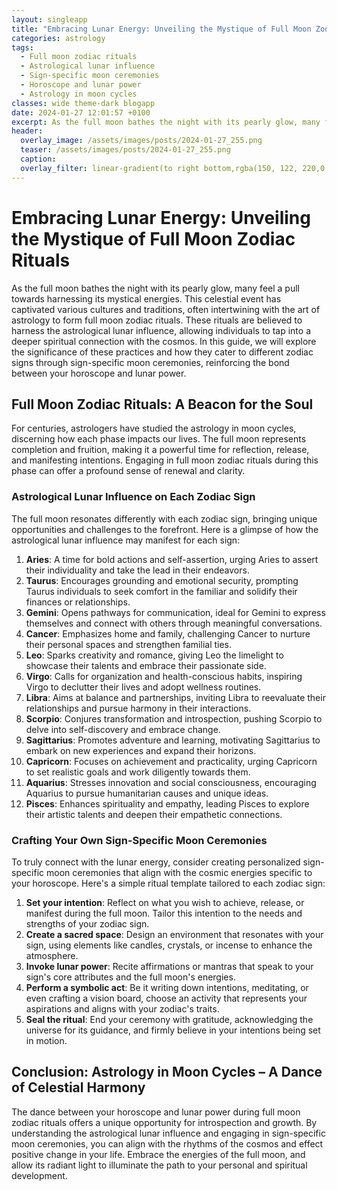 ```yaml
---
layout: singleapp
title: "Embracing Lunar Energy: Unveiling the Mystique of Full Moon Zodiac Rituals"
categories: astrology
tags:
  - Full moon zodiac rituals
  - Astrological lunar influence
  - Sign-specific moon ceremonies
  - Horoscope and lunar power
  - Astrology in moon cycles
classes: wide theme-dark blogapp
date: 2024-01-27 12:01:57 +0100
excerpt: As the full moon bathes the night with its pearly glow, many feel a pull towards harnessing its mystical energies.
header:
  overlay_image: /assets/images/posts/2024-01-27_255.png
  teaser: /assets/images/posts/2024-01-27_255.png
  caption: 
  overlay_filter: linear-gradient(to right bottom,rgba(150, 122, 220,0.8), rgba(255,245,208,0.5))
---
```

# Embracing Lunar Energy: Unveiling the Mystique of Full Moon Zodiac Rituals

As the full moon bathes the night with its pearly glow, many feel a pull towards harnessing its mystical energies. This celestial event has captivated various cultures and traditions, often intertwining with the art of astrology to form full moon zodiac rituals. These rituals are believed to harness the astrological lunar influence, allowing individuals to tap into a deeper spiritual connection with the cosmos. In this guide, we will explore the significance of these practices and how they cater to different zodiac signs through sign-specific moon ceremonies, reinforcing the bond between your horoscope and lunar power.

## Full Moon Zodiac Rituals: A Beacon for the Soul

For centuries, astrologers have studied the astrology in moon cycles, discerning how each phase impacts our lives. The full moon represents completion and fruition, making it a powerful time for reflection, release, and manifesting intentions. Engaging in full moon zodiac rituals during this phase can offer a profound sense of renewal and clarity.

### Astrological Lunar Influence on Each Zodiac Sign

The full moon resonates differently with each zodiac sign, bringing unique opportunities and challenges to the forefront. Here is a glimpse of how the astrological lunar influence may manifest for each sign:

1. **Aries**: A time for bold actions and self-assertion, urging Aries to assert their individuality and take the lead in their endeavors.
2. **Taurus**: Encourages grounding and emotional security, prompting Taurus individuals to seek comfort in the familiar and solidify their finances or relationships.
3. **Gemini**: Opens pathways for communication, ideal for Gemini to express themselves and connect with others through meaningful conversations.
4. **Cancer**: Emphasizes home and family, challenging Cancer to nurture their personal spaces and strengthen familial ties.
5. **Leo**: Sparks creativity and romance, giving Leo the limelight to showcase their talents and embrace their passionate side.
6. **Virgo**: Calls for organization and health-conscious habits, inspiring Virgo to declutter their lives and adopt wellness routines.
7. **Libra**: Aims at balance and partnerships, inviting Libra to reevaluate their relationships and pursue harmony in their interactions.
8. **Scorpio**: Conjures transformation and introspection, pushing Scorpio to delve into self-discovery and embrace change.
9. **Sagittarius**: Promotes adventure and learning, motivating Sagittarius to embark on new experiences and expand their horizons.
10. **Capricorn**: Focuses on achievement and practicality, urging Capricorn to set realistic goals and work diligently towards them.
11. **Aquarius**: Stresses innovation and social consciousness, encouraging Aquarius to pursue humanitarian causes and unique ideas.
12. **Pisces**: Enhances spirituality and empathy, leading Pisces to explore their artistic talents and deepen their empathetic connections.

### Crafting Your Own Sign-Specific Moon Ceremonies

To truly connect with the lunar energy, consider creating personalized sign-specific moon ceremonies that align with the cosmic energies specific to your horoscope. Here's a simple ritual template tailored to each zodiac sign:

1. **Set your intention**: Reflect on what you wish to achieve, release, or manifest during the full moon. Tailor this intention to the needs and strengths of your zodiac sign.
2. **Create a sacred space**: Design an environment that resonates with your sign, using elements like candles, crystals, or incense to enhance the atmosphere.
3. **Invoke lunar power**: Recite affirmations or mantras that speak to your sign's core attributes and the full moon's energies.
4. **Perform a symbolic act**: Be it writing down intentions, meditating, or even crafting a vision board, choose an activity that represents your aspirations and aligns with your zodiac's traits.
5. **Seal the ritual**: End your ceremony with gratitude, acknowledging the universe for its guidance, and firmly believe in your intentions being set in motion.

## Conclusion: Astrology in Moon Cycles – A Dance of Celestial Harmony

The dance between your horoscope and lunar power during full moon zodiac rituals offers a unique opportunity for introspection and growth. By understanding the astrological lunar influence and engaging in sign-specific moon ceremonies, you can align with the rhythms of the cosmos and effect positive change in your life. Embrace the energies of the full moon, and allow its radiant light to illuminate the path to your personal and spiritual development.